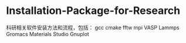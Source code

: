 # Installation-Package-for-Research
科研相关软件安装方法和流程，包括：
gcc
cmake
fftw
mpi
VASP
Lammps
Gromacs
Materials Studio
Gnuplot
